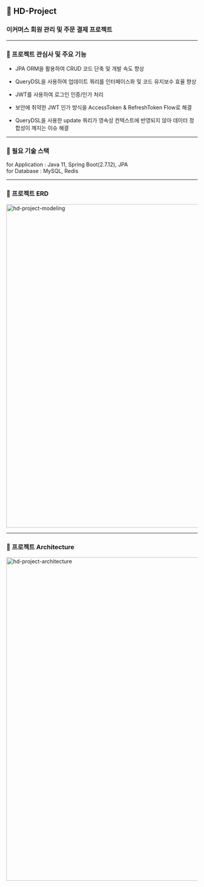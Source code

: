 ## 🍏 HD-Project

### 이커머스 회원 관리 및 주문 결제 프로젝트

--------

### 🌱 프로젝트 관심사 및 주요 기능

- JPA ORM을 활용하여 CRUD 코드 단축 및 개발 속도 향상
- QueryDSL을 사용하여 업데이트 쿼리를 인터페이스화 및 코드 유지보수 효율 향상
- JWT를 사용하여 로그인 인증/인가 처리

- 보안에 취약한 JWT 인가 방식을 AccessToken & RefreshToken Flow로 해결
- QueryDSL을 사용한 update 쿼리가 영속성 컨텍스트에 반영되지 않아 데이터 정합성이 깨지는 이슈 해결

---------

### 🌱 필요 기술 스택

for Application : Java 11, Spring Boot(2.7.12), JPA
<br >
for Database : MySQL, Redis

----------

### 🌱 프로젝트 ERD

<img src="https://i.ibb.co/qR8H5kv/hd-project-modeling.png" alt="hd-project-modeling" width="850" />

----------

### 🌱 프로젝트 Architecture

<img src="https://i.ibb.co/1sH3PrB/hd-project-architecture.png" alt="hd-project-architecture" width="850" />

